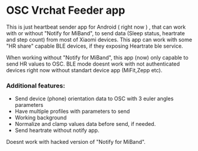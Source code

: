 # OSC  Vrchat Feeder app
This is just heartbeat sender app for Android ( right now ) , that can work with or without "Notify for MiBand", to send data (Sleep status, heartrate and step count) from most of Xiaomi devices. This app can work with some "HR share" capable BLE devices, if they exposing Heartrate ble service.

When working without "Notify for MiBand", this app (now)  only capable to send HR values to OSC. BLE mode doesnt work with not authenticated devices right now without standart device app (MiFit,Zepp etc).

### Additional features:
  - Send device (phone) orientation data to OSC with 3 euler angles parameters
  - Have multiple profiles with parameters to send
  - Working background
  - Normalize and clamp values data before send, if needed.
  - Send heartrate without notify app.

Doesnt work with hacked version of  "Notify for MiBand".
